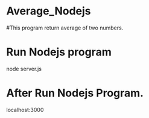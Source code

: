 # Average_Nodejs
#This program return average of two numbers.

# Run Nodejs program
node server.js

# After Run Nodejs Program. 
localhost:3000
